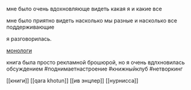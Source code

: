 мне было очень вдохновляюще видеть какая я и какие все 

мне было приятно видеть насколько мы разные и насколько все поддерживающие

я разговорилась.

[монологи](obsidian://open?vault=alicerossi&file=%D0%BC%D0%BE%D0%BD%D0%BE%D0%BB%D0%BE%D0%B3%D0%B8%20%D0%B2%D0%B0%D0%B3%D0%B8%D0%BD%D1%8B)

книга была просто рекламной брошюрой, но я очень вдлхновилась обсуждением
#поднимаетнастроение #книжныйклуб #нетворкинг 

[[книги]]
[[qara khotun]]
[[ив энцлер]]
[[нурнисса]]
